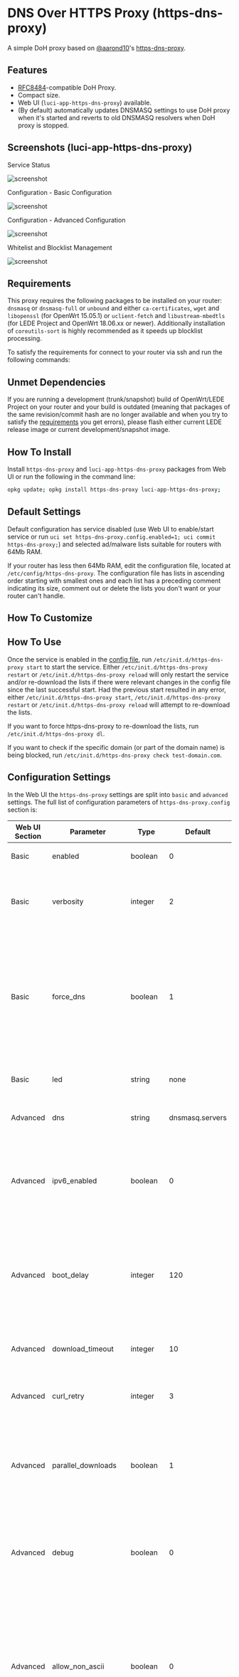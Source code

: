 # DNS Over HTTPS Proxy (https-dns-proxy)

A simple DoH proxy based on [@aarond10](https://github.com/aarond10)'s [https-dns-proxy](https://github.com/aarond10/https_dns_proxy).

## Features

- [RFC8484](https://tools.ietf.org/html/rfc8484)-compatible DoH Proxy.
- Compact size.
- Web UI (```luci-app-https-dns-proxy```) available.
- (By default) automatically updates DNSMASQ settings to use DoH proxy when it's started and reverts to old DNSMASQ resolvers when DoH proxy is stopped.

## Screenshots (luci-app-https-dns-proxy)

Service Status

![screenshot](https://raw.githubusercontent.com/stangri/openwrt_packages/master/screenshots/https-dns-proxy/screenshot08-status.png "Service Status")

Configuration - Basic Configuration

![screenshot](https://raw.githubusercontent.com/stangri/openwrt_packages/master/screenshots/https-dns-proxy/screenshot08-config-basic.png "Configuration - Basic Configuration")

Configuration - Advanced Configuration

![screenshot](https://raw.githubusercontent.com/stangri/openwrt_packages/master/screenshots/https-dns-proxy/screenshot08-config-advanced.png "Configuration - Advanced Configuration")

Whitelist and Blocklist Management

![screenshot](https://raw.githubusercontent.com/stangri/openwrt_packages/master/screenshots/https-dns-proxy/screenshot08-lists.png "Whitelist and Blocklist Management")

## Requirements

This proxy requires the following packages to be installed on your router: ```dnsmasq``` or ```dnsmasq-full``` or ```unbound``` and either ```ca-certificates```, ```wget``` and ```libopenssl``` (for OpenWrt 15.05.1) or ```uclient-fetch``` and ```libustream-mbedtls``` (for LEDE Project and OpenWrt 18.06.xx or newer). Additionally installation of ```coreutils-sort``` is highly recommended as it speeds up blocklist processing.

To satisfy the requirements for connect to your router via ssh and run the following commands:

## Unmet Dependencies

If you are running a development (trunk/snapshot) build of OpenWrt/LEDE Project on your router and your build is outdated (meaning that packages of the same revision/commit hash are no longer available and when you try to satisfy the [requirements](#requirements) you get errors), please flash either current LEDE release image or current development/snapshot image.

## How To Install

Install ```https-dns-proxy``` and ```luci-app-https-dns-proxy``` packages from Web UI or run the following in the command line:

```sh
opkg update; opkg install https-dns-proxy luci-app-https-dns-proxy;
```

## Default Settings

Default configuration has service disabled (use Web UI to enable/start service or run ```uci set https-dns-proxy.config.enabled=1; uci commit https-dns-proxy;```) and selected ad/malware lists suitable for routers with 64Mb RAM.

If your router has less then 64Mb RAM, edit the configuration file, located at ```/etc/config/https-dns-proxy```. The configuration file has lists in ascending order starting with smallest ones and each list has a preceding comment indicating its size, comment out or delete the lists you don't want or your router can't handle.

## How To Customize

## How To Use

Once the service is enabled in the [config file](#default-settings), run ```/etc/init.d/https-dns-proxy start``` to start the service. Either ```/etc/init.d/https-dns-proxy restart``` or ```/etc/init.d/https-dns-proxy reload``` will only restart the service and/or re-download the lists if there were relevant changes in the config file since the last successful start. Had the previous start resulted in any error, either ```/etc/init.d/https-dns-proxy start```, ```/etc/init.d/https-dns-proxy restart``` or ```/etc/init.d/https-dns-proxy reload``` will attempt to re-download the lists.

If you want to force https-dns-proxy to re-download the lists, run ```/etc/init.d/https-dns-proxy dl```.

If you want to check if the specific domain (or part of the domain name) is being blocked, run ```/etc/init.d/https-dns-proxy check test-domain.com```.

## Configuration Settings

In the Web UI the ```https-dns-proxy``` settings are split into ```basic``` and ```advanced``` settings. The full list of configuration parameters of ```https-dns-proxy.config``` section is:

|Web UI Section|Parameter|Type|Default|Description|
| --- | --- | --- | --- | --- |
|Basic|enabled|boolean|0|Enable/disable the ```https-dns-proxy``` service.|
|Basic|verbosity|integer|2|Can be set to 0, 1 or 2 to control the console and system log output verbosity of the ```https-dns-proxy``` service.|
|Basic|force_dns|boolean|1|Force router's DNS to local devices which may have different/hardcoded DNS server settings. If enabled, creates a firewall rule to intercept DNS requests from local devices to external DNS servers and redirect them to router.|
|Basic|led|string|none|Use one of the router LEDs to indicate the AdBlocking status.|
|Advanced|dns|string|dnsmasq.servers|DNS resolution option. See [table below](#dns-resolution-option) for addtional information.|
|Advanced|ipv6_enabled|boolean|0|Add IPv6 entries to block-list if ```dnsmasq.addnhosts``` is used. This option is only visible in Web UI if the ```dnsmasq.addnhosts``` is selected as the DNS resolution option.|
|Advanced|boot_delay|integer|120|Delay service activation for that many seconds on boot up. You can shorten it to 10-30 seconds on modern fast routers. Routers with built-in modems may require longer boot delay.|
|Advanced|download_timeout|integer|10|Time-out downloads if no reply received within that many last seconds.|
|Advanced|curl_retry|integer|3|If ```curl``` is installed and detected, attempt that many retries for failed downloads.|
|Advanced|parallel_downloads|boolean|1|If enabled, all downloads are completed concurrently, if disabled -- sequentioally. Concurrent downloads dramatically speed up service loading.|
|Advanced|debug|boolean|0|If enabled, output service full debug to ```/tmp/https-dns-proxy.log```. Please note that the debug file may clog up the router's RAM on some devices. Use with caution.|
|Advanced|allow_non_ascii|boolean|0|Enable support for non-ASCII characters in the final AdBlocking file. Only enable if your target service supports non-ASCII characters. If you enable this on the system where DNS resolver doesn't support non-ASCII characters, it will crash. Use with caution.|
|Advanced|compressed_cache|boolean|0|Create compressed cache of the AdBlocking file in router's persistent memory. Only recommended to be used on routers with large ROM and/or routers with metered/flaky internet connection.|
||whitelist_domain|list/string||List of white-listed domains.|
||whitelist_domains_url|list/string||List of URL(s) to text files containing white-listed domains. **Must** include either ```http://``` or ```https://``` (or, if ```curl``` is installed the ```file://```) prefix. Useful if you want to keep/publish a single white-list for multiple routers.|
||blacklist_domains_url|list/string||List of URL(s) to text files containing black-listed domains. **Must** include either ```http://``` or ```https://``` (or, if ```curl``` is installed the ```file://```) prefix.|
||blacklist_hosts_url|list/string||List of URL(s) to [hosts files](https://en.wikipedia.org/wiki/Hosts_(file)) containing black-listed domains. **Must** include either ```http://``` or ```https://``` (or, if ```curl``` is installed the ```file://```) prefix.|

## Thanks

I'd like to thank everyone who helped create, test and troubleshoot this service. Special thanks to [@hnyman](https://github.com/hnyman) and [@feckert](https://github.com/feckert) for general package/luci guidance.
